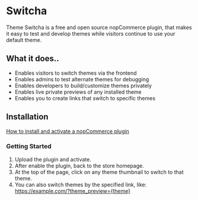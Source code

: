 ﻿Switcha
===

Theme Switcha is a free and open source nopCommerce plugin, that makes it easy to test and develop themes while visitors continue to use your default theme.

## What it does..

- Enables visitors to switch themes via the frontend
- Enables admins to test alternate themes for debugging
- Enables developers to build/customize themes privately
- Enables live private previews of any installed theme
- Enables you to create links that switch to specific themes

## Installation

[How to install and activate a nopCommerce plugin](https://docs.nopcommerce.com/en/getting-started/advanced-configuration/plugins-in-nopcommerce.html)

### Getting Started

1. Upload the plugin and activate. 
2. After enable the plugin, back to the store homepage.
4. At the top of the page, click on any theme thumbnail to switch to that theme.
5. You can also switch themes by the specified link, like: https://example.com/?theme_preview={theme}